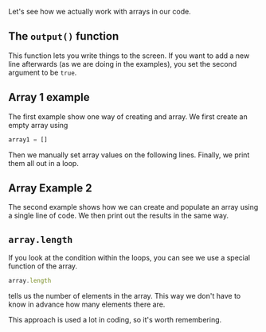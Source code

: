 Let's see how we actually work with arrays in our code.

## The `output()` function
This function lets you write things to the screen. If you want to add a new line afterwards (as we are doing in the examples), you set the second argument to be `true`.

## Array 1 example
The first example show one way of creating and array. We first create an empty array using 

```javascript
array1 = []
```

Then we manually set array values on the following lines. Finally, we print them all out in a loop.

## Array Example 2
The second example shows how we can create and populate an array using a single line of code. We then print out the results in the same way.

## `array.length`
If you look at the condition within the loops, you can see we use a special function of the array.

```javascript
array.length 
```
tells us the number of elements in the array. This way we don't have to know in advance how many elements there are.

This approach is used a lot in coding, so it's worth remembering.